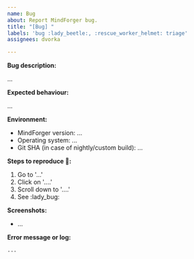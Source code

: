 ```yaml
---
name: Bug
about: Report MindForger bug.
title: "[Bug] "
labels: 'bug :lady_beetle:, :rescue_worker_helmet: triage'
assignees: dvorka

---
```


**Bug description:**

...

**Expected behaviour:**

...

**Environment:**

* MindForger version: ...
* Operating system: ...
* Git SHA (in case of nightly/custom build): ...

**Steps to reproduce :lady_beetle::**

1. Go to '...'
2. Click on '....'
3. Scroll down to '....'
4. See :lady_bug:


**Screenshots:**

* ...

**Error message or log:**

```
...
```
